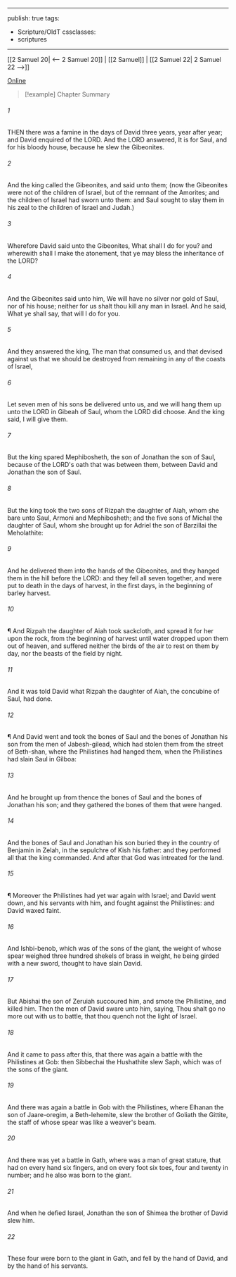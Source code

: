 

---
publish: true
tags:
  - Scripture/OldT
cssclasses:
  - scriptures
---
[[2 Samuel 20| <-- 2 Samuel 20]] | [[2 Samuel]] | [[2 Samuel 22| 2 Samuel 22 -->]]

[Online](https://churchofjesuschrist.org/study/scriptures/ot/2-sam/21?lang=eng)

>[!example] Chapter Summary
>
###### 1
THEN there was a famine in the days of David three years, year after year; and David enquired of the LORD.  And the LORD answered, It is for Saul, and for his bloody house, because he slew the Gibeonites.
###### 2
And the king called the Gibeonites, and said unto them; (now the Gibeonites were not of the children of Israel, but of the remnant of the Amorites; and the children of Israel had sworn unto them: and Saul sought to slay them in his zeal to the children of Israel and Judah.)
###### 3
Wherefore David said unto the Gibeonites, What shall I do for you?  and wherewith shall I make the atonement, that ye may bless the inheritance of the LORD?
###### 4
And the Gibeonites said unto him, We will have no silver nor gold of Saul, nor of his house; neither for us shalt thou kill any man in Israel.  And he said, What ye shall say, that will I do for you.
###### 5
And they answered the king, The man that consumed us, and that devised against us that we should be destroyed from remaining in any of the coasts of Israel,
###### 6
Let seven men of his sons be delivered unto us, and we will hang them up unto the LORD in Gibeah of Saul, whom the LORD did choose.  And the king said, I will give them.
###### 7
But the king spared Mephibosheth, the son of Jonathan the son of Saul, because of the LORD's oath that was between them, between David and Jonathan the son of Saul.
###### 8
But the king took the two sons of Rizpah the daughter of Aiah, whom she bare unto Saul, Armoni and Mephibosheth; and the five sons of Michal the daughter of Saul, whom she brought up for Adriel the son of Barzillai the Meholathite:
###### 9
And he delivered them into the hands of the Gibeonites, and they hanged them in the hill before the LORD: and they fell all seven together, and were put to death in the days of harvest, in the first days, in the beginning of barley harvest.
###### 10
¶ And Rizpah the daughter of Aiah took sackcloth, and spread it for her upon the rock, from the beginning of harvest until water dropped upon them out of heaven, and suffered neither the birds of the air to rest on them by day, nor the beasts of the field by night.
###### 11
And it was told David what Rizpah the daughter of Aiah, the concubine of Saul, had done.
###### 12
¶ And David went and took the bones of Saul and the bones of Jonathan his son from the men of Jabesh-gilead, which had stolen them from the street of Beth-shan, where the Philistines had hanged them, when the Philistines had slain Saul in Gilboa:
###### 13
And he brought up from thence the bones of Saul and the bones of Jonathan his son; and they gathered the bones of them that were hanged.
###### 14
And the bones of Saul and Jonathan his son buried they in the country of Benjamin in Zelah, in the sepulchre of Kish his father: and they performed all that the king commanded.  And after that God was intreated for the land.
###### 15
¶ Moreover the Philistines had yet war again with Israel; and David went down, and his servants with him, and fought against the Philistines: and David waxed faint.
###### 16
And Ishbi-benob, which was of the sons of the giant, the weight of whose spear weighed three hundred shekels of brass in weight, he being girded with a new sword, thought to have slain David.
###### 17
But Abishai the son of Zeruiah succoured him, and smote the Philistine, and killed him.  Then the men of David sware unto him, saying, Thou shalt go no more out with us to battle, that thou quench not the light of Israel.
###### 18
And it came to pass after this, that there was again a battle with the Philistines at Gob: then Sibbechai the Hushathite slew Saph, which was of the sons of the giant.
###### 19
And there was again a battle in Gob with the Philistines, where Elhanan the son of Jaare-oregim, a Beth-lehemite, slew the brother of Goliath the Gittite, the staff of whose spear was like a weaver's beam.
###### 20
And there was yet a battle in Gath, where was a man of great stature, that had on every hand six fingers, and on every foot six toes, four and twenty in number; and he also was born to the giant.
###### 21
And when he defied Israel, Jonathan the son of Shimea the brother of David slew him.
###### 22
These four were born to the giant in Gath, and fell by the hand of David, and by the hand of his servants.




